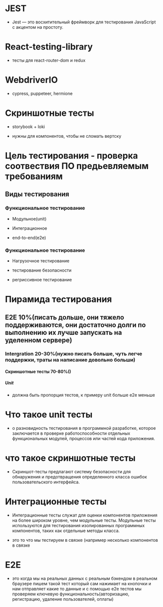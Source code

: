 # JEST

- Jest — это восхитительный фреймворк для тестирования JavaScript с акцентом на простоту.

# React-testing-library

- тесты для react-router-dom и redux

# WebdriverIO

- cypress, puppeteer, hermione

# Скриншотные тесты

- storybook + loki

- нужны для компонентов, чтобы не сломать вертску

# Цель тестирования - проверка соотвествия ПО предьевляемым требованиям

## Виды тестирования

### Функциональное тестирование

- Модульное(unit)

- Интеграционное

- end-to-end(e2e)

### Функциональное тестирование

- Нагрузочное тестирование

- тестирование безопасности

- регриссивное тестирование

# Пирамида тестирования

## E2E 10%(писать дольше, они тяжело поддерживаются, они достаточно долги по выполнению их лучше запускать на уделенном сервере)

### Intergration 20-30%(нужно писать больше, чуть легче поддержки, траты на написание довольно больши)

#### Скриншотные тесты 70-80%()

##### Unit

- должна быть пропорция тестов, к примеру unit больше e2e меньше

# Что такое unit тесты

- о разновидность тестирования в программной разработке, которое заключается в проверке работоспособности отдельных функциональных модулей, процессов или частей кода приложения.

# что такое скриншотные тесты

- Скриншот-тесты предлагают систему безопасности для обнаружения и предотвращения определенного класса ошибок пользовательского интерфейса.

# Интеграционные тесты

- Интеграционные тесты служат для оценки компонентов приложения на более широком уровне, чем модульные тесты. Модульные тесты используются для тестирования изолированных программных компонентов, таких как отдельные методы класса.

- это то что мы тестируем в связке (например несколько компонентов в связке

# E2E

- это когда мы на реальных данных с реальным бэкендом в реальном браузере пишем такой тест который сам нажимает на кнопочки и нам отправляет
  какие то данные и с помощью e2e тестов мы проверяем ключевую функциональность(авторизацию, регистрацию, удаление пользователей, оплаты)
